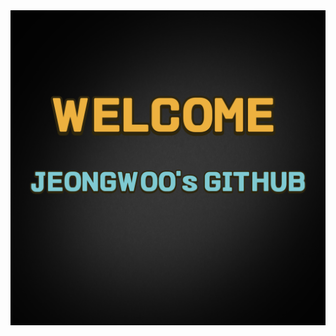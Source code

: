 <!--타이틀 부분-->
<div align="center">
  <img src="https://github.com/JEONGWOO0705/JEONGWOO0705/blob/main/image/Header.png" />
</div>
<!--
**JEONGWOO0705/JEONGWOO0705** is a ✨ _special_ ✨ repository because its `README.md` (this file) appears on your GitHub profile.

Here are some ideas to get you started:

- 🔭 I’m currently working on ...
- 🌱 I’m currently learning ...
- 👯 I’m looking to collaborate on ...
- 🤔 I’m looking for help with ...
- 💬 Ask me about ...
- 📫 How to reach me: ...
- 😄 Pronouns: ...
- ⚡ Fun fact: ...
-->

![Top Langs](https://github-readme-stats.vercel.app/api/top-langs/?username=JEONGWOO0705&layout=compact)
![Anurag's GitHub stats](https://github-readme-stats.vercel.app/api?username=JEONGWOO0705&show_icons=true&theme=radical)
